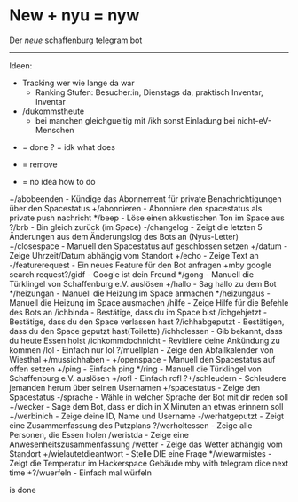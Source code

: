 # New + nyu = nyw

Der *neue* schaffenburg telegram bot

---

Ideen:
 - Tracking wer wie lange da war
   - Ranking Stufen: Besucher:in, Dienstags da, praktisch Inventar, Inventar
 - /dukommstheute
   - bei manchen gleichgueltig mit /ikh sonst Einladung bei nicht-eV-Menschen

+ = done
? = idk what does
- = remove
* = no idea how to do

+/abobeenden - Kündige das Abonnement für private Benachrichtigungen über den Spacestatus
+/abonnieren - Abonniere den spacestatus als private push nachricht
*/beep - Löse einen akkustischen Ton im Space aus
?/brb - Bin gleich zurück (im Space)
-/changelog - Zeigt die letzten 5 Änderungen aus dem Änderungslog des Bots an (Nyus-Letter)
+/closespace - Manuell den Spacestatus auf geschlossen setzen
+/datum - Zeige Uhrzeit/Datum abhängig vom Standort
+/echo - Zeige Text an
-/featurerequest - Ein neues Feature für den Bot anfragen
+mby google search request?/gidf - Google ist dein Freund
*/gong - Manuell die Türklingel von Schaffenburg e.V. auslösen
+/hallo - Sag hallo zu dem Bot
*/heizungan - Manuell die Heizung im Space anmachen
*/heizungaus - Manuell die Heizung im Space ausmachen
/hilfe - Zeige Hilfe für die Befehle des Bots an
/ichbinda - Bestätige, dass du im Space bist
/ichgehjetzt - Bestätige, dass du den Space verlassen hast
?/ichhabgeputzt - Bestätigen, dass du den Space geputzt hast(Toilette)
/ichholessen - Gib bekannt, dass du heute Essen holst
/ichkommdochnicht - Revidiere deine Ankündung zu kommen
/lol - Einfach nur lol
?/muellplan - Zeige den Abfallkalender von Wiesthal
+/mussichhaben - 
+/openspace - Manuell den Spacestatus auf offen setzen
+/ping - Einfach ping
*/ring - Manuell die Türklingel von Schaffenburg e.V. auslösen
+/rofl - Einfach rofl
?+/schleudern - Schleudere jemanden herum über seinen Usernamen
+/spacestatus - Zeige den Spacestatus
-/sprache - Wähle in welcher Sprache der Bot mit dir reden soll
+/wecker - Sage dem Bot, dass er dich in X Minuten an etwas erinnern soll
+/werbinich - Zeige deine ID, Name und Username
-/werhatgeputzt - Zeigt eine Zusammenfassung des Putzplans
?/werholtessen - Zeige alle Personen, die Essen holen
/weristda - Zeige eine Anwesenheitszusammenfassung
/wetter - Zeige das Wetter abhängig vom Standort
+/wielautetdieantwort - Stelle DIE eine Frage
*/wiewarmistes - Zeigt die Temperatur im Hackerspace Gebäude
mby with telegram dice next time
+?/wuerfeln - Einfach mal würfeln

is done
